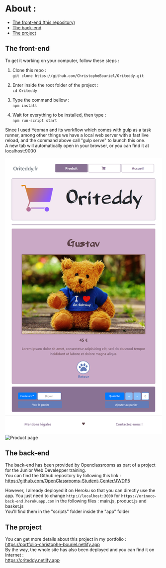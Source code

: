 # About :
* [The front-end (this repository)](#the-front-end)
* [The back-end](#the-back-end)
* [The project](#the-project)

## The front-end

To get it working on your computer, follow these steps :

1. Clone this repo :  
`git clone https://github.com/ChristopheBouriel/Oriteddy.git`

2. Enter inside the root folder of the project :  
`cd Oriteddy`

3. Type the command bellow :  
`npm install`

4. Wait for everything to be installed, then type :  
`npm run-script start`

Since I used Yeoman and its workflow which comes with gulp as a task runner, among other things we have a local web server with a fast live reload, and the command above call "gulp serve" to launch this one.  
A new tab will automatically open in your browser, or you can find it at localhost:9000

![Product page](./app/images/oriteddy_product.png)![Product page](./app/images/oriteddy_basket.png)

## The back-end

The back-end has been provided by Openclassrooms as part of a project for the Junior Web Develepper training.  
You can find the Github repository by following this link :  
https://github.com/OpenClassrooms-Student-Center/JWDP5

However, I already deployed it on Heroku so that you can directly use the app.
You just need to change `http://localhost:3000` for `https://orinoco-back-end.herokuapp.com` in the
following files : main.js, product.js and basket.js  
You'll find them in the "scripts" folder inside the "app" folder

## The project

You can get more details about this project in my portfolio :  
https://portfolio-christophe-bouriel.netlify.app  
By the way, the whole site has also been deployed and you can find it on Internet :  
https://oriteddy.netlify.app
